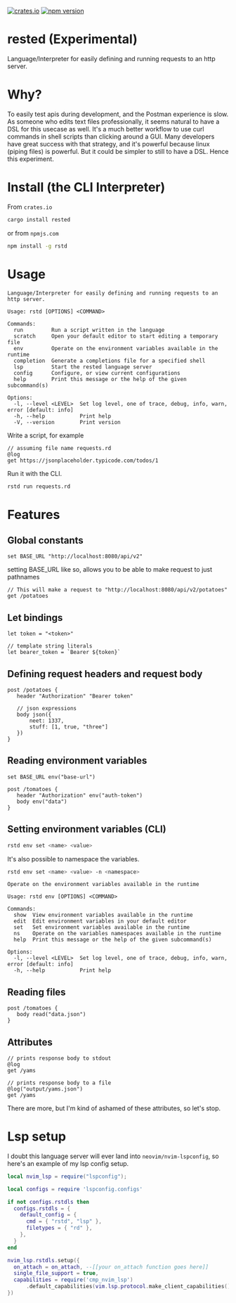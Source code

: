 [![crates.io](https://img.shields.io/crates/v/rested.svg)](https://crates.io/crates/rested)
[![npm version](https://img.shields.io/npm/v/rstd.svg)](https://www.npmjs.com/package/rstd)

# rested (Experimental)

Language/Interpreter for easily defining and running requests to an http server.

# Why?

To easily test apis during development, and the Postman experience is slow. As someone who edits text files professionally, it seems natural to have a DSL for this usecase as well. It's a much better workflow to use curl commands in shell scripts than clicking around a GUI.
Many developers have great success with that strategy, and it's powerful because linux (piping files) is powerful. But it could be simpler to still to have a DSL. Hence this experiment.

# Install (the CLI Interpreter)

From `crates.io`

```sh
cargo install rested
```

or from `npmjs.com`

```sh
npm install -g rstd
```

# Usage

```
Language/Interpreter for easily defining and running requests to an http server.

Usage: rstd [OPTIONS] <COMMAND>

Commands:
  run         Run a script written in the language
  scratch     Open your default editor to start editing a temporary file
  env         Operate on the environment variables available in the runtime
  completion  Generate a completions file for a specified shell
  lsp         Start the rested language server
  config      Configure, or view current configurations
  help        Print this message or the help of the given subcommand(s)

Options:
  -l, --level <LEVEL>  Set log level, one of trace, debug, info, warn, error [default: info]
  -h, --help           Print help
  -V, --version        Print version
```

Write a script, for example

```rd
// assuming file name requests.rd
@log
get https://jsonplaceholder.typicode.com/todos/1
```

Run it with the CLI.

```sh
rstd run requests.rd
```

# Features

## Global constants

```rd
set BASE_URL "http://localhost:8080/api/v2"
```

setting BASE_URL like so, allows you to be able to make request to just pathnames

```rd
// This will make a request to "http://localhost:8080/api/v2/potatoes"
get /potatoes
```

## Let bindings

```rd
let token = "<token>"

// template string literals
let bearer_token = `Bearer ${token}`
```

## Defining request headers and request body

```rd
post /potatoes {
   header "Authorization" "Bearer token"

   // json expressions
   body json({
       neet: 1337,
       stuff: [1, true, "three"]
   })
}
```

## Reading environment variables

```rd
set BASE_URL env("base-url")

post /tomatoes {
   header "Authorization" env("auth-token")
   body env("data")
}
```

## Setting environment variables (CLI)

```sh
rstd env set <name> <value>
```

It's also possible to namespace the variables.

```sh
rstd env set <name> <value> -n <namespace>
```

```
Operate on the environment variables available in the runtime

Usage: rstd env [OPTIONS] <COMMAND>

Commands:
  show  View environment variables available in the runtime
  edit  Edit environment variables in your default editor
  set   Set environment variables available in the runtime
  ns    Operate on the variables namespaces available in the runtime
  help  Print this message or the help of the given subcommand(s)

Options:
  -l, --level <LEVEL>  Set log level, one of trace, debug, info, warn, error [default: info]
  -h, --help           Print help
```

## Reading files

```rd
post /tomatoes {
   body read("data.json")
}
```

## Attributes

```rd
// prints response body to stdout
@log
get /yams
```

```rd
// prints response body to a file
@log("output/yams.json")
get /yams
```

There are more, but I'm kind of ashamed of these attributes, so let's stop.

# Lsp setup

I doubt this language server will ever land into `neovim/nvim-lspconfig`, so here's an example
of my lsp config setup.

```lua
local nvim_lsp = require("lspconfig");

local configs = require 'lspconfig.configs'

if not configs.rstdls then
  configs.rstdls = {
    default_config = {
      cmd = { "rstd", "lsp" },
      filetypes = { "rd" },
    },
  }
end

nvim_lsp.rstdls.setup({
  on_attach = on_attach, --[[your on_attach function goes here]]
  single_file_support = true,
  capabilities = require('cmp_nvim_lsp')
      .default_capabilities(vim.lsp.protocol.make_client_capabilities())
})
```
